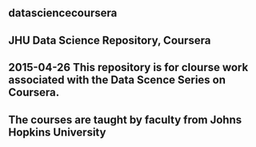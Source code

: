 ## datasciencecoursera
## JHU Data Science Repository, Coursera
##
## 2015-04-26 This repository is for clourse work associated with the Data Scence Series on Coursera.
##            The courses are taught by faculty from Johns Hopkins University
